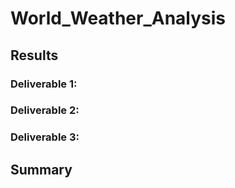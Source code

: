 # World_Weather_Analysis

## Results

### Deliverable 1:
### Deliverable 2:
### Deliverable 3:

## Summary
